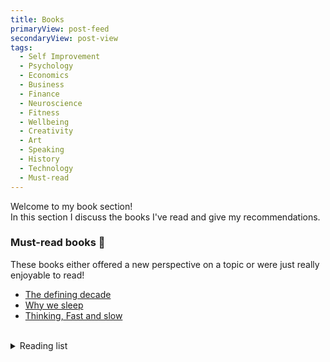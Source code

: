 ```yaml
---
title: Books
primaryView: post-feed
secondaryView: post-view
tags:
  - Self Improvement
  - Psychology
  - Economics
  - Business
  - Finance
  - Neuroscience
  - Fitness
  - Wellbeing
  - Creativity
  - Art
  - Speaking
  - History
  - Technology
  - Must-read
---
```


Welcome to my book section! \
In this section I discuss the books I've read and give my recommendations.

<divider></divider>

### Must-read books 👀
These books either offered a new perspective on a topic or were just really enjoyable to read!
- [The defining decade](/books/the-defining-decade)
- [Why we sleep](/books/why-we-sleep)
- [Thinking, Fast and slow](/books/thinking-fast-and-slow)
<br />
<details>

  <summary class="text-lg font-bold hover:underline cursor-pointer">Reading list</summary>

  ### What I'm planning to read next

  - The basics of bitcoin and blockchains <!-- Currently reading - I don't know anything about crypto 🙈 -->
  - Behold the pale horse <!-- A friend recommended this to me. Not sure what to expect -->
  - The art of not giving a f***
  - Everything is f***ed
  - The 7 habits of highly effective people
  - The art of talking to anyone
  - The interpretation of dreams (Sigmund Freud)
  - Bowling alone
  <!--
  Regarding the next four books:
  1. I'm not an alcoholic lol. I'm actually rather "anti-alcohol."
  2. I'm unsure where I stand regarding Marijuana use.
  3. I do like coffee, but I don't know how I should feel about caffeine.
  I simply want to understand and be educated on these substances, as they are widely used throughout society
  -->
  - Drunk: How We Sipped, Danced, and Stumbled Our Way to Civilization (Edward Slingerland)
  - Drink? (David Nutt)
  - The Science of Marijuana (Leslie L. Iversen)
  - The World of Caffeine: The Science and Culture of the World's Most Popular Drug (Bennett Alan Weinberg)
  - How to win friends and influence people
  - The power of habit
  - Think & Grow Rich
  - Do hard things (Steve Magness)
  - I used to me a miserable F***
  - The compound effect (Darren Hardy)
  - The shallows: what the internet is doing to our brains
  - Deep work
  - The price of time
  - The body keeps the score
  - Anti-fragile
  - Five wealth secrets
  - Finite and Infinite games
  - *A Book covering corporations by Garret Sutton <!-- Still need to determine which book of his to read -->
  - Clinical Versus Statistical Prediction: A Theoretical Analysis and a Review of the Evidence (Paul Meehl) <!-- Heavily referenced in Chapter 21 of "Thinking, Fast and Slow". It was also called "My Disturbing Little Book", likely because it was so controversial. -->
  - Blink (Malcom Gladwell)
  - Nudge (Cass Sunstein, Richard Thaler) <!-- Referenced in "Thinking, Fast and Slow" -->
  - A history of money (Glyn Davies) <!-- Referenced in "The basics of Bitcoins and Blockchains" -->
  - Debt: The first 5,000 years (David Graeber) <!-- Referenced in "The basics of Bitcoins and Blockchains" -->

  #### Other books I may read, but are of no priority
  - The Caffeine Advantage
  - Letters from a Stoic
  - 4000 weeks

  <!--
  ### Everything I've read

  I didn't get that much into reading until late 2020. Even then I was only reading a little bit. It wasn't until late 2022 that I started reading consistently (every day).
  #### 2020
  - The nocturnal brain 🧠
  #### 2021
  - Outliers 🧠
  - The senior software engineer 👨‍💻
  #### 2022
  - How to talk to anyone 🗣️
  - Rich dad poor dad 💰
  - Talking to strangers 🧠
  - The millionaire fast lane 💰
  #### 2023
  - Show your work! 🎨
  - Atomic habits 🧠
  - The defining decade 💰⏳👨‍👩‍👦
  - Why we sleep 🧠😴
  - 12 Rules for life 😊
  - Your brain on porn 🧠❌
  - Don’t eat the marshmallow yet 🧠💰
  - Thinking, Fast and Slow
  -->

</details>

<!--
#### Genres to read more
- History
- Finances 
    - More about the stock market
        - Different kinds of stocks
    - More about investments
    - More about taxes
    - More about business expenses
-->

